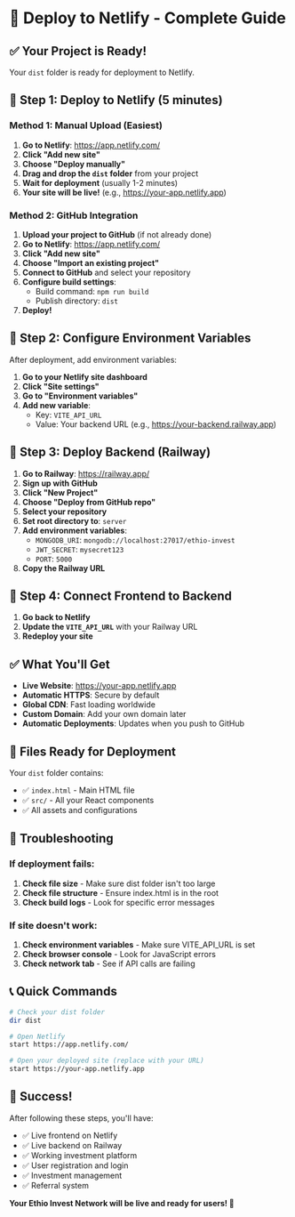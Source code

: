 # 🚀 Deploy to Netlify - Complete Guide

## ✅ **Your Project is Ready!**

Your `dist` folder is ready for deployment to Netlify.

## 🎯 **Step 1: Deploy to Netlify (5 minutes)**

### Method 1: Manual Upload (Easiest)

1. **Go to Netlify**: https://app.netlify.com/
2. **Click "Add new site"**
3. **Choose "Deploy manually"**
4. **Drag and drop the `dist` folder** from your project
5. **Wait for deployment** (usually 1-2 minutes)
6. **Your site will be live!** (e.g., https://your-app.netlify.app)

### Method 2: GitHub Integration

1. **Upload your project to GitHub** (if not already done)
2. **Go to Netlify**: https://app.netlify.com/
3. **Click "Add new site"**
4. **Choose "Import an existing project"**
5. **Connect to GitHub** and select your repository
6. **Configure build settings**:
   - Build command: `npm run build`
   - Publish directory: `dist`
7. **Deploy!**

## 🎯 **Step 2: Configure Environment Variables**

After deployment, add environment variables:

1. **Go to your Netlify site dashboard**
2. **Click "Site settings"**
3. **Go to "Environment variables"**
4. **Add new variable**:
   - Key: `VITE_API_URL`
   - Value: Your backend URL (e.g., https://your-backend.railway.app)

## 🎯 **Step 3: Deploy Backend (Railway)**

1. **Go to Railway**: https://railway.app/
2. **Sign up with GitHub**
3. **Click "New Project"**
4. **Choose "Deploy from GitHub repo"**
5. **Select your repository**
6. **Set root directory to**: `server`
7. **Add environment variables**:
   - `MONGODB_URI`: `mongodb://localhost:27017/ethio-invest`
   - `JWT_SECRET`: `mysecret123`
   - `PORT`: `5000`
8. **Copy the Railway URL**

## 🎯 **Step 4: Connect Frontend to Backend**

1. **Go back to Netlify**
2. **Update the `VITE_API_URL`** with your Railway URL
3. **Redeploy your site**

## ✅ **What You'll Get**

- **Live Website**: https://your-app.netlify.app
- **Automatic HTTPS**: Secure by default
- **Global CDN**: Fast loading worldwide
- **Custom Domain**: Add your own domain later
- **Automatic Deployments**: Updates when you push to GitHub

## 📁 **Files Ready for Deployment**

Your `dist` folder contains:
- ✅ `index.html` - Main HTML file
- ✅ `src/` - All your React components
- ✅ All assets and configurations

## 🔧 **Troubleshooting**

### If deployment fails:
1. **Check file size** - Make sure dist folder isn't too large
2. **Check file structure** - Ensure index.html is in the root
3. **Check build logs** - Look for specific error messages

### If site doesn't work:
1. **Check environment variables** - Make sure VITE_API_URL is set
2. **Check browser console** - Look for JavaScript errors
3. **Check network tab** - See if API calls are failing

## 📞 **Quick Commands**

```bash
# Check your dist folder
dir dist

# Open Netlify
start https://app.netlify.com/

# Open your deployed site (replace with your URL)
start https://your-app.netlify.app
```

## 🎉 **Success!**

After following these steps, you'll have:
- ✅ Live frontend on Netlify
- ✅ Live backend on Railway
- ✅ Working investment platform
- ✅ User registration and login
- ✅ Investment management
- ✅ Referral system

**Your Ethio Invest Network will be live and ready for users! 🚀** 